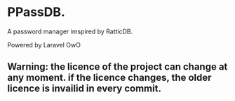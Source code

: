 # PPassDB.

A password manager imspired by RatticDB.

Powered by Laravel OwO

## Warning: the licence of the project can change at any moment. if the licence changes, the older licence is invailid in every commit.